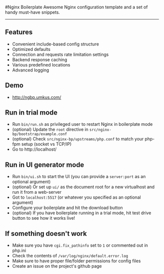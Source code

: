 #Nginx Boilerplate 
Awesome Nginx configuration template and a set of handy must-have snippets.

***
## Features
 * Convenient include-based config structure
 * Optimized defaults
 * Connection and requests rate limitation settings
 * Backend response caching
 * Various predefined locations
 * Advanced logging

## Demo
 * http://ngbp.umkus.com/

## Run in trial mode
 * Run `bin/run.sh` as privileged user to restart Nginx in boilerplate mode
 * (optional) Update the `root` directive in `src/nginx-bp/bootstrap/example.conf`
 * (optional) Check `src/nginx-bp/upstreams/php.conf` to match your php-fpm setup (socket vs TCP/IP)
 * Go to http://localhost/

## Run in UI generator mode
 * Run `bin/ui.sh` to start the UI (you can provide a `server:port` as an optional argument)
 * (optional) Or set up `ui/` as the document root for a new virtualhost and run it from a web-server
 * Got to `localhost:5517` (or whatever you specified as an optional argument)
 * Configure your boilerplate and hit the download button
 * (optional) If you have boilerplate running in a trial mode, hit test drive button to see how it works live!

## If something doesn't work
 * Make sure you have `cgi.fix_pathinfo` set to `1` or commented out in php.ini
 * Check the contents of `/var/log/nginx/default.error.log`
 * Make sure to have proper file/folder permissions for config files
 * Create an issue on the project's github page
